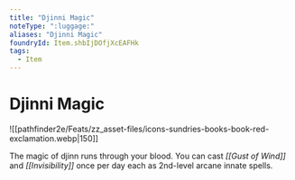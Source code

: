 ```yaml
---
title: "Djinni Magic"
noteType: ":luggage:"
aliases: "Djinni Magic"
foundryId: Item.shbIjDOfjXcEAFHk
tags:
  - Item
---
```


# Djinni Magic
![[pathfinder2e/Feats/zz_asset-files/icons-sundries-books-book-red-exclamation.webp|150]]

The magic of djinn runs through your blood. You can cast _[[Gust of Wind]]_ and _[[Invisibility]]_ once per day each as 2nd-level arcane innate spells.
